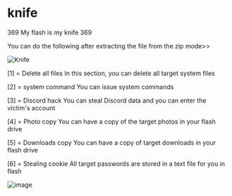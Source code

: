 # knife
369 My flash is my knife 369

You can do the following after extracting the file from the zip mode>>

![Knife](https://user-images.githubusercontent.com/100033106/200580003-e5b614d0-e85c-41fd-a82a-e19bb197f0ba.jpg)

[1] = Delete all files
In this section, you can delete all target system files

[2] = system command
You can issue system commands

[3] = Discord hack
You can steal Discord data and you can enter the victim's account

[4] = Photo copy
You can have a copy of the target photos in your flash drive

[5] = Downloads copy
You can have a copy of target downloads in your flash drive

[6] = Stealing cookie
All target passwords are stored in a text file for you in flash

![image](https://user-images.githubusercontent.com/100033106/200581751-609da6e7-8443-4fb5-b4c4-3f9d33974558.png)
